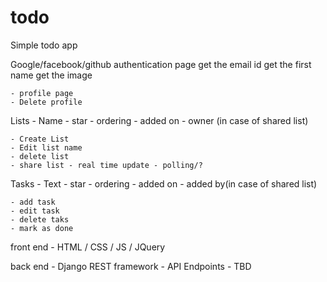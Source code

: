 # todo
Simple todo app 


Google/facebook/github authentication page
    get the email id
    get the first name
    get the image 

    - profile page
    - Delete profile
    
Lists
    - Name
    - star
    - ordering
    - added on 
    - owner (in case of shared list)


    - Create List
    - Edit list name
    - delete list
    - share list - real time update - polling/?

Tasks
    - Text
    - star 
    - ordering
    - added on 
    - added by(in case of shared list)

    - add task
    - edit task
    - delete taks
    - mark as done 



front end 
    - HTML / CSS / JS / JQuery

back end
    - Django REST framework
    - API Endpoints
        - TBD